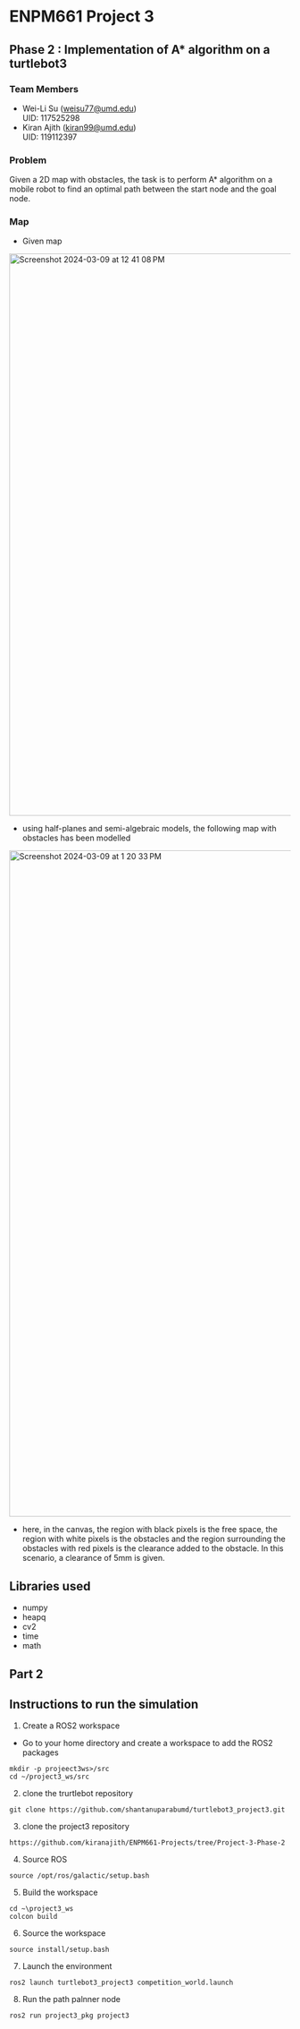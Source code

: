 # ENPM661 Project 3 
## Phase 2 : Implementation of A* algorithm on a turtlebot3 

### Team Members
* Wei-Li Su (weisu77@umd.edu)\
UID: 117525298
* Kiran Ajith (kiran99@umd.edu)\
UID: 119112397 

### Problem 
Given a 2D map with obstacles, the task is to perform A* algorithm on a mobile robot to find an optimal path between the start node and the goal node.

### Map
* Given map 
<img width="1005" alt="Screenshot 2024-03-09 at 12 41 08 PM" src="https://github.com/kiranajith/ENPM661/assets/63303617/2a6285c5-2b25-41c2-8151-a67b505667f8">

* using half-planes and semi-algebraic models, the following map with obstacles has been modelled
<img width="1191" alt="Screenshot 2024-03-09 at 1 20 33 PM" src="https://github.com/kiranajith/ENPM661/assets/63303617/f468db5c-0c36-43d7-b0dd-88ee546a5269">

* here, in the canvas, the region with black pixels is the free space, the region with white pixels is the obstacles and the region surrounding the obstacles with red pixels is the clearance added to the obstacle. In this scenario, a clearance of 5mm is given.


## Libraries used  
* numpy
* heapq
* cv2
* time
* math 

## Part 2
## Instructions to run the simulation 
1. Create a ROS2 workspace
* Go to your home directory and create a workspace to add the ROS2 packages
```
mkdir -p projeect3ws>/src
cd ~/project3_ws/src
```

2. clone the  trurtlebot repository 
```
git clone https://github.com/shantanuparabumd/turtlebot3_project3.git
```
3. clone the project3 repository 
```
https://github.com/kiranajith/ENPM661-Projects/tree/Project-3-Phase-2
```
4. Source ROS 
```
source /opt/ros/galactic/setup.bash
```
5. Build the workspace 
```
cd ~\project3_ws
colcon build 
```
6. Source the workspace
``` 
source install/setup.bash
```
7. Launch the environment 
```
ros2 launch turtlebot3_project3 competition_world.launch
```
8. Run the path palnner node 
```
ros2 run project3_pkg project3
```
